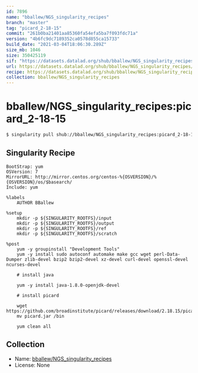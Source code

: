 ```yaml
---
id: 7896
name: "bballew/NGS_singularity_recipes"
branch: "master"
tag: "picard_2-18-15"
commit: "261b0ba21401aa85360fa54efa5ba7f093fdc71a"
version: "4b6fc9dc7189352ca0578d855ca15733"
build_date: "2021-03-04T18:06:30.289Z"
size_mb: 1046
size: 350425119
sif: "https://datasets.datalad.org/shub/bballew/NGS_singularity_recipes/picard_2-18-15/2021-03-04-261b0ba2-4b6fc9dc/4b6fc9dc7189352ca0578d855ca15733.simg"
url: https://datasets.datalad.org/shub/bballew/NGS_singularity_recipes/picard_2-18-15/2021-03-04-261b0ba2-4b6fc9dc/
recipe: https://datasets.datalad.org/shub/bballew/NGS_singularity_recipes/picard_2-18-15/2021-03-04-261b0ba2-4b6fc9dc/Singularity
collection: bballew/NGS_singularity_recipes
---
```


# bballew/NGS_singularity_recipes:picard_2-18-15

```bash
$ singularity pull shub://bballew/NGS_singularity_recipes:picard_2-18-15
```

## Singularity Recipe

```singularity
BootStrap: yum
OSVersion: 7
MirrorURL: http://mirror.centos.org/centos-%{OSVERSION}/%{OSVERSION}/os/$basearch/
Include: yum

%labels
    AUTHOR BBallew

%setup
    mkdir -p ${SINGULARITY_ROOTFS}/input
    mkdir -p ${SINGULARITY_ROOTFS}/output
    mkdir -p ${SINGULARITY_ROOTFS}/ref
    mkdir -p ${SINGULARITY_ROOTFS}/scratch
    
%post
    yum -y groupinstall "Development Tools"
    yum -y install sudo autoconf automake make gcc wget perl-Data-Dumper zlib-devel bzip2 bzip2-devel xz-devel curl-devel openssl-devel ncurses-devel

    # install java

    yum -y install java-1.8.0-openjdk-devel

    # install picard

    wget https://github.com/broadinstitute/picard/releases/download/2.18.15/picard.jar
    mv picard.jar /bin
    
    yum clean all
```

## Collection

 - Name: [bballew/NGS_singularity_recipes](https://github.com/bballew/NGS_singularity_recipes)
 - License: None

